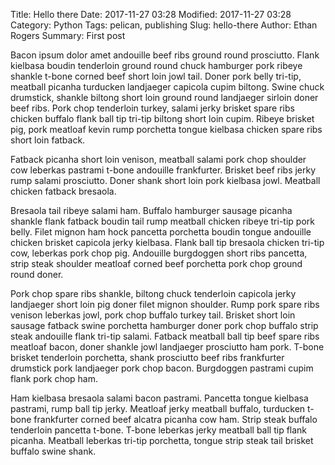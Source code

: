 Title: Hello there
Date: 2017-11-27 03:28
Modified: 2017-11-27 03:28
Category: Python
Tags: pelican, publishing
Slug: hello-there
Author: Ethan Rogers
Summary: First post

Bacon ipsum dolor amet andouille beef ribs ground round prosciutto. Flank kielbasa boudin tenderloin ground round chuck hamburger pork ribeye shankle t-bone corned beef short loin jowl tail. Doner pork belly tri-tip, meatball picanha turducken landjaeger capicola cupim biltong. Swine chuck drumstick, shankle biltong short loin ground round landjaeger sirloin doner beef ribs. Pork chop tenderloin turkey, salami jerky brisket spare ribs chicken buffalo flank ball tip tri-tip biltong short loin cupim. Ribeye brisket pig, pork meatloaf kevin rump porchetta tongue kielbasa chicken spare ribs short loin fatback.

Fatback picanha short loin venison, meatball salami pork chop shoulder cow leberkas pastrami t-bone andouille frankfurter. Brisket beef ribs jerky rump salami prosciutto. Doner shank short loin pork kielbasa jowl. Meatball chicken fatback bresaola.

Bresaola tail ribeye salami ham. Buffalo hamburger sausage picanha shankle flank fatback boudin tail rump meatball chicken ribeye tri-tip pork belly. Filet mignon ham hock pancetta porchetta boudin tongue andouille chicken brisket capicola jerky kielbasa. Flank ball tip bresaola chicken tri-tip cow, leberkas pork chop pig. Andouille burgdoggen short ribs pancetta, strip steak shoulder meatloaf corned beef porchetta pork chop ground round doner.

Pork chop spare ribs shankle, biltong chuck tenderloin capicola jerky landjaeger short loin pig doner filet mignon shoulder. Rump pork spare ribs venison leberkas jowl, pork chop buffalo turkey tail. Brisket short loin sausage fatback swine porchetta hamburger doner pork chop buffalo strip steak andouille flank tri-tip salami. Fatback meatball ball tip beef spare ribs meatloaf bacon, doner shankle jowl landjaeger prosciutto ham pork. T-bone brisket tenderloin porchetta, shank prosciutto beef ribs frankfurter drumstick pork landjaeger pork chop bacon. Burgdoggen pastrami cupim flank pork chop ham.

Ham kielbasa bresaola salami bacon pastrami. Pancetta tongue kielbasa pastrami, rump ball tip jerky. Meatloaf jerky meatball buffalo, turducken t-bone frankfurter corned beef alcatra picanha cow ham. Strip steak buffalo tenderloin pancetta t-bone. T-bone leberkas jerky meatball ball tip flank picanha. Meatball leberkas tri-tip porchetta, tongue strip steak tail brisket buffalo swine shank.
